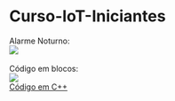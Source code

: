 # Curso-IoT-Iniciantes<br>
Alarme Noturno:
<br>
<img src="Alarme_Noturno.png"><br>
<br>
Código em blocos:<br>
<img src="Alarme_Noturno_Blocos.png">
<br>
<a href="Alarme_noturno.ino">Código em C++</a>
